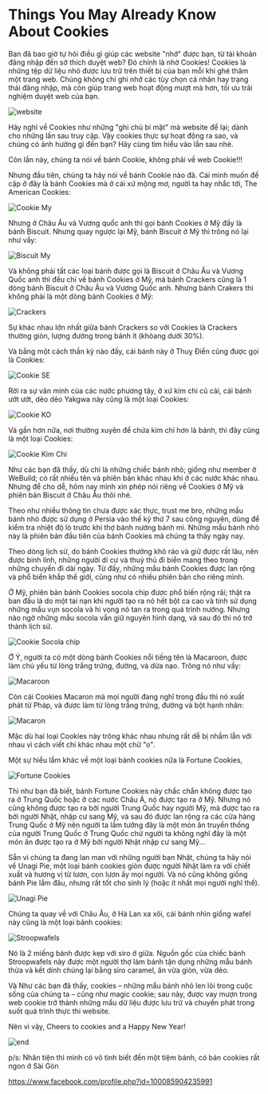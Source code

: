 # Things You May Already Know About Cookies

Bạn đã bao giờ tự hỏi điều gì giúp các website "nhớ" được bạn, từ tài khoản đăng nhập đến sở thích duyệt web? Đó chính là nhờ Cookies! Cookies là những tệp dữ liệu nhỏ được lưu trữ trên thiết bị của bạn mỗi khi ghé thăm một trang web. Chúng không chỉ ghi nhớ các tùy chọn cá nhân hay trạng thái đăng nhập, mà còn giúp trang web hoạt động mượt mà hơn, tối ưu trải nghiệm duyệt web của bạn.

![website](./media/30/website.jpg)

Hãy nghĩ về Cookies như những "ghi chú bí mật" mà website để lại; dành cho những lần sau truy cập. Vậy cookies thực sự hoạt động ra sao, và chúng có ảnh hưởng gì đến bạn? Hãy cùng tìm hiểu vào lần sau nhé.

Còn lần này, chúng ta nói về bánh Cookie, không phải về web Cookie!!!

Nhưng đầu tiên, chúng ta hãy nói về bánh Cookie nào đã.
Cái mình muốn đề cập ở đây là bánh Cookies mà ở cái xứ mộng mơ, người ta hay nhắc tới, The American Cookies:

![Cookie My](./media/30/Cookie_My.jpg)

Nhưng ở Châu Âu và Vương quốc anh thì gọi bánh Cookies ở Mỹ đấy là bánh Biscuit. Nhưng quay ngược lại Mỹ, bánh Biscuit ở Mỹ thì trông nó lại như vầy:

![Biscuit My](./media/30/Biscuit_My.jpg)

Và không phải tất các loại bánh được gọi là Biscuit ở Châu Âu và Vương Quốc anh thì đều chỉ về bánh Cookies ở Mỹ, mà bánh Crackers cũng là 1 dòng bánh Biscuit ở Châu Âu và Vương Quốc anh. Nhưng bánh Crakers thì không phải là một dòng bánh Cookies ở Mỹ:

![Crackers](./media/30/Crackers.jpeg)

Sự khác nhau lớn nhất giữa bánh Crackers so với Cookies là Crackers thường giòn, lượng đường trong bánh ít (khỏang dưới 30%).

Và bằng một cách thần kỳ nào đấy, cái bánh này ở Thuỵ Điển cũng được gọi là Cookies:

![Cookie SE](./media/30/Cookie_SE.jpeg)

Rời ra sự văn minh của các nước phương tây, ở xứ kim chi củ cải, cái bánh ướt ướt, dẻo dẻo Yakgwa này cũng là một loại Cookies:

![Cookie KO](./media/30/Cookie_KO.jpg)

Và gần hơn nữa, nơi thường xuyên để chứa kim chỉ hơn là bánh, thì đây cũng là một loại Cookies:

![Cookie Kim Chi](./media/30/Cookie_KimChi.jpeg)

Như các bạn đã thấy, dù chỉ là những chiếc bánh nhỏ; giống như member <TuHoang> ở WeBuild; có rất nhiều tên và phiên bản khác nhau khi ở các nước khác nhau.
Nhưng để cho dễ, hôm nay mình xin phép nói riêng về Cookies ở Mỹ và phiên bản Biscuit ở Châu Âu thôi nhé.

Theo như nhiều thông tin chưa được xác thực, trust me bro, những mẩu bánh nhỏ được sử dụng ở Persia vào thế kỷ thứ 7 sau công nguyên, dùng để kiểm tra nhiệt độ lò trước khi thợ bánh nướng bánh mì. Những mẩu bánh nhỏ này là phiên bản đầu tiên của bánh Cookies mà chúng ta thấy ngày nay.

Theo dòng lịch sử, do bánh Cookies thường khô ráo và giữ được rất lâu, nên được binh lính, những người di cư và thuỷ thủ đi biển mang theo trong những chuyến đi dài ngày. Từ đấy, những mẩu bánh Cookies được lan rộng và phổ biến khắp thế giới, cũng như có nhiều phiên bản cho riêng mình.

Ở Mỹ, phiên bản bánh Cookies socola chip được phổ biến rộng rãi; thật ra ban đầu là do một tai nạn khi người tạo ra nó hết bột ca cao và tính sử dụng những mẩu vụn socola và hi vọng nó tan ra trong quá trình nướng. Nhưng nào ngờ những mẫu socola vẫn giữ nguyên hình dạng, và sau đó thì nó trở thành lịch sử.

![Cookie Socola chip](./media/30/cookies_socola_chip.jpg)

Ở Ý, người ta có một dòng bánh Cookies nổi tiếng tên là Macaroon, được làm chủ yếu từ lòng trắng trứng, đường, và dừa nạo. Trông nó như vầy:

![Macaroon](./media/30/Macaroon_Y.jpeg)

Còn cái Cookies Macaron mà mọi người đang nghĩ trong đầu thì nó xuất phát từ Pháp, và được làm từ lòng trắng trứng, đường và bột hạnh nhân:

![Macaron](./media/30/Macaron_F.jpg)

Mặc dù hai loại Cookies này trông khác nhau nhưng rất dễ bị nhầm lẫn với nhau vì cách viết chỉ khác nhau một chữ "o".

Một sự hiểu lầm khác về một loại bánh cookies nữa là Fortune Cookies,

![Fortune Cookies](./media/30/Fortune_cookies.png)

Thì như bạn đã biết, bánh Fortune Cookies này chắc chắn không được tạo ra ở Trung Quốc hoặc ở các nước Châu Á, nó được tạo ra ở Mỹ. Nhưng nó cũng không được tạo ra bởi người Trung Quốc hay người Mỹ, mà được tạo ra bởi người Nhật, nhập cư sang Mỹ, và sau đó được lan rộng ra các cửa hàng Trung Quốc ở Mỹ nên người ta lầm tưởng đây là một món ăn truyền thống của người Trung Quốc ở Trung Quốc chứ người ta không nghĩ đây là một món ăn được tạo ra ở Mỹ bởi người Nhật nhập cư sang Mỹ...

Sẵn vì chúng ta đang lan man với những người bạn Nhật, chúng ta hãy nói về Unagi Pie, một loại bánh cookies giòn được người Nhật làm ra với chiết xuất và hương vị từ lươn, con lươn ấy mọi người. Và nó cũng không giống bánh Pie lắm đâu, nhưng rất tốt cho sinh lý (hoặc ít nhất mọi người nghĩ thế).


![Unagi Pie](./media/30/Unagi_Pie.jpg)

Chúng ta quay về với Châu Âu, ở Hà Lan xa xôi, cái bánh nhìn giống wafel này cũng là một loại bánh cookies:

![Stroopwafels](./media/30/stroopwafels.jpg)

Nó là 2 miếng bánh được kẹp với siro ở giữa. Nguồn gốc của chiếc bánh Stroopwafels này được một người thợ làm bánh tận dụng những mẫu bánh thừa và kết dính chúng lại bằng siro caramel, ăn vừa giòn, vừa dẻo.

Và Như các bạn đã thấy, cookies – những mẩu bánh nhỏ len lỏi trong cuộc sống của chúng ta – cũng như magic cookie; sau này, được vay mượn trong web cookie trở thành những mẩu dữ liệu được lưu trữ và chuyển phát trong suốt quá trình thực thi website.

Nên vì vậy, Cheers to cookies and a Happy New Year!

![end](./media/30/end.jpeg)

p/s: Nhân tiện thì mình có vô tình biết đến một tiệm bánh, có bán cookies rất ngon ở Sài Gòn

https://www.facebook.com/profile.php?id=100085904235991
